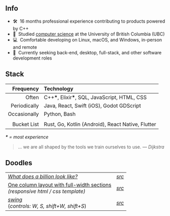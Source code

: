 ## Info

- 🛠️&nbsp; 16 months professional experience contributing to products powered by C++
- 📜&nbsp; Studied [computer science](https://www.cs.ubc.ca/about-our-department) at the University of British Columbia (UBC)
- 💻&nbsp; Comfortable developing on Linux, macOS, and Windows, in-person and remote
- 💼&nbsp; Currently seeking back-end, desktop, full-stack, and other software development roles

## Stack

|Frequency|Technology|
|-:|:-|
|Often|C++<strong>\*</strong>, Elixir<strong>\*</strong>, SQL, JavaScript, HTML, CSS|
|Periodically|Java, React, Swift (iOS), Godot GDScript|
|Occasionally|Python, Bash|
|||
|Bucket List|Rust, Go, Kotlin (Android), React Native, Flutter|

_<strong>\*</strong> = most experience_

> ... we are all shaped by the tools we train ourselves to use. _― Dijkstra_

## Doodles

|||
|-|-|
| [_What does a billion look like?_](https://pseigo.github.io/what-does-a-billion-look-like/) | _[src](https://github.com/pseigo/what-does-a-billion-look-like)_ |
| [One column layout with full-width sections](https://pseigo.github.io/html-one-column-full-width-sections/) <br> _(responsive html&nbsp;/&nbsp;css template)_ | _[src](https://github.com/pseigo/html-one-column-full-width-sections)_ |
| [_swing_](https://peytonseigo.ca/projects/swing/) <br> (_controls: W, S, shift+W, shift+S_) | _[src](https://peytonseigo.ca/projects/swing/src/main.js)_ |
